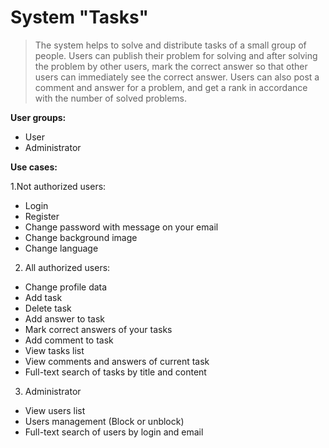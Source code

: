 # System "Tasks"
>  The system helps to solve and distribute tasks of a small group of people. Users can publish their problem for solving and after solving the problem by other users, mark the correct answer so that other users can immediately see the correct answer. Users can also post a comment and answer for a problem, and get a rank in accordance with the number of solved problems.  


**User groups:**

* User
* Administrator

**Use cases:**

1.Not authorized users:
* Login
* Register
* Change password with message on your email
* Change background image
* Change language

2. All authorized users:
* Change profile data
* Add task
* Delete task
* Add answer to task
* Mark correct answers of your tasks
* Add comment to task
* View tasks list
* View comments and answers of current task
* Full-text search of tasks by title and content

3. Administrator
* View users list
* Users management (Block or unblock)
* Full-text search of users by login and email
